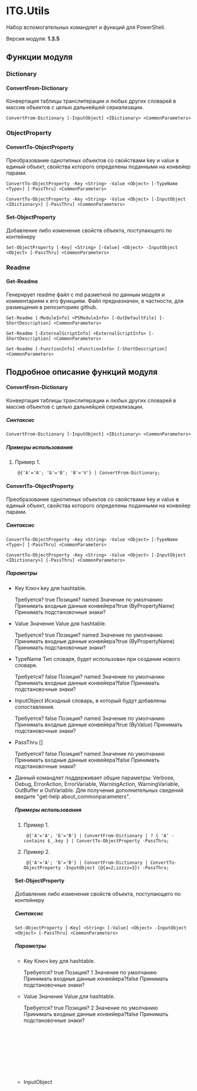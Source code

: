 ﻿ITG.Utils
=========

Набор вспомогательных командлет и функций для PowerShell.

Версия модуля: **1.3.5**

Функции модуля
--------------
			
### Dictionary
			
#### ConvertFrom-Dictionary

Конвертация таблицы транслитерации и любых других словарей в массив объектов
с целью дальнейшей сериализации.
	
	ConvertFrom-Dictionary [-InputObject] <IDictionary> <CommonParameters>
			
### ObjectProperty
			
#### ConvertTo-ObjectProperty

Преобразование однотипных объектов со свойствами key и value в единый объект,
свойства которого определены поданными на конвейер парами.
	
	ConvertTo-ObjectProperty -Key <String> -Value <Object> [-TypeName <Type>] [-PassThru] <CommonParameters>
	
	ConvertTo-ObjectProperty -Key <String> -Value <Object> [-InputObject <IDictionary>] [-PassThru] <CommonParameters>
			
#### Set-ObjectProperty

Добавление либо изменение свойств объекта, поступающего по контейнеру
	
	Set-ObjectProperty [-Key] <String> [-Value] <Object> -InputObject <Object> [-PassThru] <CommonParameters>
			
### Readme
			
#### Get-Readme

Генерирует readme файл с md разметкой по данным модуля и комментариям к его функциям. 
Файл предназначен, в частности, для размещения в репозиториях github.
	
	Get-Readme [-ModuleInfo] <PSModuleInfo> [-OutDefaultFile] [-ShortDescription] <CommonParameters>
	
	Get-Readme [-ExternalScriptInfo] <ExternalScriptInfo> [-ShortDescription] <CommonParameters>
	
	Get-Readme [-FunctionInfo] <FunctionInfo> [-ShortDescription] <CommonParameters>

Подробное описание функций модуля
---------------------------------
			
#### ConvertFrom-Dictionary

Конвертация таблицы транслитерации и любых других словарей в массив объектов
с целью дальнейшей сериализации.

##### Синтаксис
	
	ConvertFrom-Dictionary [-InputObject] <IDictionary> <CommonParameters>

##### Примеры использования	

1. Пример 1.

		@{'А'='A'; 'Б'='B'; 'В'='V'} | ConvertFrom-Dictionary;
			
#### ConvertTo-ObjectProperty

Преобразование однотипных объектов со свойствами key и value в единый объект,
свойства которого определены поданными на конвейер парами.

##### Синтаксис
	
	ConvertTo-ObjectProperty -Key <String> -Value <Object> [-TypeName <Type>] [-PassThru] <CommonParameters>
	
	ConvertTo-ObjectProperty -Key <String> -Value <Object> [-InputObject <IDictionary>] [-PassThru] <CommonParameters>

##### Параметры	

- Key <String>
    Ключ key для hashtable.
    
    Требуется?                    true
    Позиция?                    named
    Значение по умолчанию                
    Принимать входные данные конвейера?true (ByPropertyName)
    Принимать подстановочные знаки?
    
- Value <Object>
    Значение Value для hashtable.
    
    Требуется?                    true
    Позиция?                    named
    Значение по умолчанию                
    Принимать входные данные конвейера?true (ByPropertyName)
    Принимать подстановочные знаки?
    
- TypeName <Type>
    Тип словаря, будет использован при создании нового словаря.
    
    Требуется?                    false
    Позиция?                    named
    Значение по умолчанию                
    Принимать входные данные конвейера?false
    Принимать подстановочные знаки?
    
- InputObject <IDictionary>
    Исходный словарь, в который будут добавлены сопоставления.
    
    Требуется?                    false
    Позиция?                    named
    Значение по умолчанию                
    Принимать входные данные конвейера?true (ByValue)
    Принимать подстановочные знаки?
    
- PassThru [<SwitchParameter>]
    
    Требуется?                    false
    Позиция?                    named
    Значение по умолчанию                
    Принимать входные данные конвейера?false
    Принимать подстановочные знаки?
    
- <CommonParameters>
    Данный командлет поддерживает общие параметры: Verbose, Debug,
    ErrorAction, ErrorVariable, WarningAction, WarningVariable,
    OutBuffer и OutVariable. Для получения дополнительных сведений введите
    "get-help about_commonparameters".





##### Примеры использования	

1. Пример 1.

		@{'А'='A'; 'Б'='B'} | ConvertFrom-Dictionary | ? { 'А' -contains $_.key } | ConvertTo-ObjectProperty -PassThru;

2. Пример 2.

		@{'А'='A'; 'Б'='B'} | ConvertFrom-Dictionary | ConvertTo-ObjectProperty -InputObject (@{a=2;zzzzz=3}) -PassThru;
			
#### Set-ObjectProperty

Добавление либо изменение свойств объекта, поступающего по контейнеру

##### Синтаксис
	
	Set-ObjectProperty [-Key] <String> [-Value] <Object> -InputObject <Object> [-PassThru] <CommonParameters>

##### Параметры	

- Key <String>
    Ключ key для hashtable.
    
    Требуется?                    true
    Позиция?                    1
    Значение по умолчанию                
    Принимать входные данные конвейера?false
    Принимать подстановочные знаки?
    
- Value <Object>
    Значение Value для hashtable.
    
    Требуется?                    true
    Позиция?                    2
    Значение по умолчанию                
    Принимать входные данные конвейера?false
    Принимать подстановочные знаки?
    
- InputObject <Object>
    Исходный словарь, в который будут добавлены сопоставления.
    
    Требуется?                    true
    Позиция?                    named
    Значение по умолчанию                
    Принимать входные данные конвейера?true (ByValue)
    Принимать подстановочные знаки?
    
- PassThru [<SwitchParameter>]
    
    Требуется?                    false
    Позиция?                    named
    Значение по умолчанию                
    Принимать входные данные конвейера?false
    Принимать подстановочные знаки?
    
- <CommonParameters>
    Данный командлет поддерживает общие параметры: Verbose, Debug,
    ErrorAction, ErrorVariable, WarningAction, WarningVariable,
    OutBuffer и OutVariable. Для получения дополнительных сведений введите
    "get-help about_commonparameters".





##### Примеры использования	

1. Добавляем в hashtable (можно и PSObject) свойство zz со значением 3.

		@{'А'='A'; 'Б'='B'; 'В'='V'} | Set-ObjectProperty -key zz -value 3 -PassThru

2. Пример 2.

		Set-ObjectProperty -InputObject $test -key prop -value 'val' -PassThru;
			
#### Get-Readme

Генерирует readme файл с md разметкой по данным модуля и комментариям к его функциям. 
Файл предназначен, в частности, для размещения в репозиториях github.

##### Синтаксис
	
	Get-Readme [-ModuleInfo] <PSModuleInfo> [-OutDefaultFile] [-ShortDescription] <CommonParameters>
	
	Get-Readme [-ExternalScriptInfo] <ExternalScriptInfo> [-ShortDescription] <CommonParameters>
	
	Get-Readme [-FunctionInfo] <FunctionInfo> [-ShortDescription] <CommonParameters>

##### Параметры	

- ModuleInfo <PSModuleInfo>
    Описатель модуля
    
    Требуется?                    true
    Позиция?                    1
    Значение по умолчанию                
    Принимать входные данные конвейера?true (ByValue)
    Принимать подстановочные знаки?
    
- OutDefaultFile [<SwitchParameter>]
    
    Требуется?                    false
    Позиция?                    named
    Значение по умолчанию                
    Принимать входные данные конвейера?false
    Принимать подстановочные знаки?
    
- ExternalScriptInfo <ExternalScriptInfo>
    Описатель внешнего сценария
    
    Требуется?                    true
    Позиция?                    1
    Значение по умолчанию                
    Принимать входные данные конвейера?true (ByValue)
    Принимать подстановочные знаки?
    
- FunctionInfo <FunctionInfo>
    Описатель внешнего сценария
    
    Требуется?                    true
    Позиция?                    1
    Значение по умолчанию                
    Принимать входные данные конвейера?true (ByValue)
    Принимать подстановочные знаки?
    
- ShortDescription [<SwitchParameter>]
    
    Требуется?                    false
    Позиция?                    named
    Значение по умолчанию                
    Принимать входные данные конвейера?false
    Принимать подстановочные знаки?
    
- <CommonParameters>
    Данный командлет поддерживает общие параметры: Verbose, Debug,
    ErrorAction, ErrorVariable, WarningAction, WarningVariable,
    OutBuffer и OutVariable. Для получения дополнительных сведений введите
    "get-help about_commonparameters".





##### Примеры использования	

1. Генерация readme.md файла для модуля `ITG.Yandex.DnsServer` 
в текущем каталоге.

		Get-Module 'ITG.Yandex.DnsServer' | Get-Readme | Out-File -Path 'readme.md' -Encoding 'UTF8' -Width 1024;

2. Генерация readme.md файла для модуля `ITG.Yandex.DnsServer` 
в каталоге модуля.

		Get-Module 'ITG.Yandex.DnsServer' | Get-Readme -OutDefaultFile;

##### Связанные ссылки

- [MarkDown (md) Syntax](http://daringfireball.net/projects/markdown/syntax)
- [about_comment_based_help](http://technet.microsoft.com/ru-ru/library/dd819489.aspx)
- [Написание справки для командлетов](http://go.microsoft.com/fwlink/?LinkID=123415)
